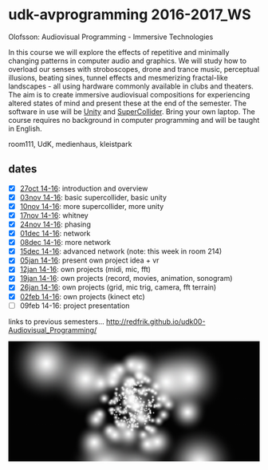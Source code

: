 udk-avprogramming 2016-2017_WS
=========================

Olofsson: Audiovisual Programming - Immersive Technologies

In this course we will explore the effects of repetitive and minimally changing patterns in computer audio and graphics. We will study how to overload our senses with stroboscopes, drone and trance music, perceptual illusions, beating sines, tunnel effects and mesmerizing fractal-like landscapes - all using hardware commonly available in clubs and theaters. The aim is to create immersive audiovisual compositions for experiencing altered states of mind and present these at the end of the semester. The software in use will be [Unity](http://unity3d.com) and [SuperCollider](http://supercollider.github.io). Bring your own laptop.
The course requires no background in computer programming and will be taught in English.

room111, UdK, medienhaus, kleistpark

dates
-----

- [x] [27oct 14-16](https://github.com/redFrik/udk16-Immersive_Technologies/tree/master/udk161027): introduction and overview
- [x] [03nov 14-16](https://github.com/redFrik/udk16-Immersive_Technologies/tree/master/udk161103): basic supercollider, basic unity
- [x] [10nov 14-16](https://github.com/redFrik/udk16-Immersive_Technologies/tree/master/udk161110): more supercollider, more unity
- [x] [17nov 14-16](https://github.com/redFrik/udk16-Immersive_Technologies/tree/master/udk161117): whitney
- [x] [24nov 14-16](https://github.com/redFrik/udk16-Immersive_Technologies/tree/master/udk161124): phasing
- [x] [01dec 14-16](https://github.com/redFrik/udk16-Immersive_Technologies/tree/master/udk161201): network
- [x] [08dec 14-16](https://github.com/redFrik/udk16-Immersive_Technologies/tree/master/udk161208): more network
- [x] [15dec 14-16](https://github.com/redFrik/udk16-Immersive_Technologies/tree/master/udk161215): advanced network (note: this week in room 214)
- [x] [05jan 14-16](https://github.com/redFrik/udk16-Immersive_Technologies/tree/master/udk170105): present own project idea + vr
- [x] [12jan 14-16](https://github.com/redFrik/udk16-Immersive_Technologies/tree/master/udk170112): own projects (midi, mic, fft)
- [x] [19jan 14-16](https://github.com/redFrik/udk16-Immersive_Technologies/tree/master/udk170119): own projects (record, movies, animation, sonogram)
- [x] [26jan 14-16](https://github.com/redFrik/udk16-Immersive_Technologies/tree/master/udk170126): own projects (grid, mic trig, camera, fft terrain)
- [x] [02feb 14-16](https://github.com/redFrik/udk16-Immersive_Technologies/tree/master/udk170202): own projects (kinect etc)
- [ ] 09feb 14-16: project presentation

links to previous semesters... <http://redfrik.github.io/udk00-Audiovisual_Programming/>

![Immersive_Technologies](Immersive_Technologies.png?raw=true "Immersive_Technologies")
